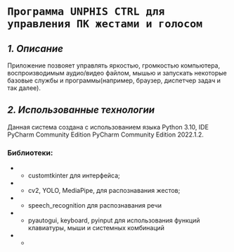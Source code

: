 # `Программа UNPHIS CTRL для управления ПК жестами и голосом`
## *1. Описание*
Приложение позвояет управлять яркостью, громкостью компьютера, воспроизводимым аудио/видео файлом, мышью и запускать некоторые базовые службы и программы(например, браузер, диспетчер задач и так далее).

## *2. Использованные технологии*
Данная система создана с использованием языка Python 3.10, IDE PyCharm Community Edition PyCharm Community Edition 2022.1.2.
### Библиотеки: 
- + customtkinter для интерфейса;
- + cv2, YOLO, MediaPipe, для распознавания жестов;
- + speech_recognition для распознавания речи
- + pyautogui, keyboard, pyinput для использования функций клавиатуры, мыши и системных комбинаций
- + 
